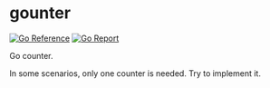 # gounter

[![Go Reference](https://pkg.go.dev/badge/github.com/gemone/gounter.svg)](https://pkg.go.dev/github.com/gemone/gounter)
[![Go Report](https://goreportcard.com/badge/github.com/gemone/gounter)](https://goreportcard.com/report/github.com/gemone/gounter)

Go counter.

In some scenarios, only one counter is needed.
Try to implement it.

